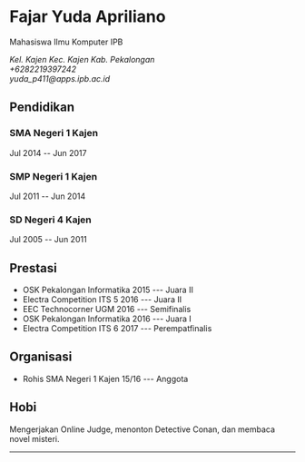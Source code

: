 Fajar Yuda Apriliano
============
Mahasiswa Ilmu Komputer IPB

<address>
Kel. Kajen Kec. Kajen Kab. Pekalongan<br>
+6282219397242<br>
yuda_p411@apps.ipb.ac.id<br>
</address>

Pendidikan
----------

### SMA Negeri 1 Kajen
Jul 2014 -- Jun 2017

### SMP Negeri 1 Kajen
Jul 2011 -- Jun 2014

### SD Negeri 4 Kajen
Jul 2005 -- Jun 2011

Prestasi
---------

-   OSK Pekalongan Informatika 2015 --- Juara II
-   Electra Competition ITS 5 2016 --- Juara II
-   EEC Technocorner UGM 2016 --- Semifinalis
-   OSK Pekalongan Informatika 2016 --- Juara I
-   Electra Competition ITS 6 2017 --- Perempatfinalis

Organisasi
--------

-   Rohis SMA Negeri 1 Kajen 15/16 --- Anggota

Hobi
----

Mengerjakan Online Judge, menonton Detective Conan, dan membaca novel misteri.

---
